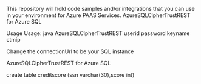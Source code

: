 
This repository will hold code samples and/or integrations that you can use in your environment for Azure PAAS Services.
AzureSQLCipherTrustREST for Azure SQL 

Usage Usage: java AzureSQLCipherTrustREST userid password keyname ctmip 

Change the connectionUrl to be your SQL instance

AzureSQLCipherTrustREST for Azure SQL

create table creditscore (ssn varchar(30),score int) 


